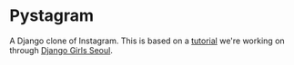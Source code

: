 # Pystagram

A Django clone of Instagram. This is based on a [tutorial](http://blog.hannal.com/category/start-with-django-webframework/) we're working on through [Django Girls Seoul](http://www.djangogirlsseoul.org/).